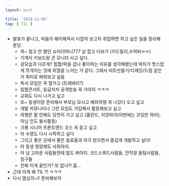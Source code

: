 ```yaml
---
layout: post

title: '2018-11-05'
tag: [ TIL ]
---
```


* 발표가 끝나고, 마음이 해이해져서 다잡아 보고자 취업하면 하고 싶은 일을 정리해본당.
  * 꾹~ 참고 안 봤던 쇼미더머니777 날 잡고 다보기 (키드밀리,수퍼비ㅠㅠ)
  * 기계식 키보드랑 큰 모니터 사고 싶다.
  * 겉모습과 다르게? 힙합/락을 겁나 좋아하는 이유를 생각해봤는데 박자가 멋스럽게 쪼개지는 것에 희열을 느끼는 거 같다. 그래서 비트만들기/디제잉/드럼 같은 거 취미로 배워보고 싶음
  * 독서 모임은 꼭 할거고 (트레바리?)
  * 힙합콘서트, 응급처치 공개방송 꼭 가야지 ㅋㅋㅋ
  * 교회도 다시 나가고 싶고
  * 또~ 동생이랑 준비해서 부모님 모시고 해외여행 꼭 나갔다 오고 싶고
  * 개발 커뮤니티나 그런 모임도 가입해서 활동해보고 싶고
  * 여행은 말 안해도 당연히 가고 싶고 (홀란드, 치앙마이(이번에는 코딩만 하러), 아님 인도 봉사활동)
  * 크롱 시니어 프론트엔드 코스 꼭 듣고 싶고
  * 아 수영도 다시 시작하고 싶다 
  * 그리고 좋은 곳에서 좋은 동료들과 자극 받으면서 즐겁게 개발하고 싶다!
  * 아 동생 영양제도 사줘야지.
  * 아 넘 고마운 사람들한테 밥도 쏴야지. 코드스쿼드사람들, 전직장 울팀사람들, 칭구들
  * 진짜 이게 끝인가? 또 없나?! 흠...
* 근데 이게 왜 TIL ?! ㅋㅋㅋ
* 다시 열심히~!! 준비해보자
